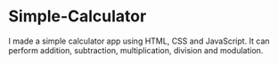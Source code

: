 # Simple-Calculator
I made a simple calculator app using HTML, CSS and JavaScript. It can perform addition, subtraction, multiplication, division and modulation.
